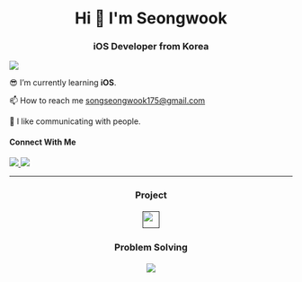 <h1 align="center">Hi 🙌 I'm Seongwook</h1> 

<h3 align="center">iOS Developer from Korea</h3> 
 
![](https://komarev.com/ghpvc/?username=danieiOS&abbreviated=true)

😎 I’m currently learning **iOS**.    

📫 How to reach me songseongwook175@gmail.com   

💖 I like communicating with people.   

#### Connect With Me
<a href="https://iosong.tistory.com/">
  <img src="https://img.shields.io/badge/Tistory-eb531f.svg?style=for-the-badge&logo=tistory&logoColor=F5F7F8"/>
</a>   

      
<a href="https://discord.gg/6gTJSSRn7s">
  <img src="https://img.shields.io/badge/Discord-071952.svg?style=for-the-badge&logo=discord&logoColor=F5F7F8" />
</a>

* * *

<h3 align="center">Project</h3>

<h5 align="center">
 <a href="">
  <img src="" width="30" height="30"/>
 </a>
</h5>

<h3 align="center">Problem Solving</h3> 

<h5 align="center">
 <a href="https://solved.ac/songseongwook175">
  <img src="http://mazassumnida.wtf/api/v2/generate_badge?boj=songseongwook175"/>
 </a>
</h5>



